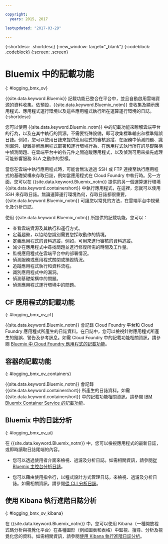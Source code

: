 ```yaml
---

copyright:
  years: 2015, 2017

lastupdated: "2017-03-29"

---
```



{:shortdesc: .shortdesc}
{:new_window: target="_blank"}
{:codeblock: .codeblock}
{:screen: .screen}

# Bluemix 中的記載功能
{: #logging_bmx_ov}

{{site.data.keyword.Bluemix}} 記載功能已整合在平台中，並且自動啟用雲端資源的資料收集。依預設，{{site.data.keyword.Bluemix_notm}} 會收集及顯示應用程式、應用程式運行環境以及這些應用程式執行所在運算運行環境的日誌。
{:shortdesc}

您可以使用 {{site.data.keyword.Bluemix_notm}} 中的記載功能來瞭解雲端平台的行為，以及在其中執行的資源。不需要特殊設備，即可收集標準輸出和標準錯誤日誌。例如，您可以使用日誌來提供應用程式的審核追蹤、在服務中偵測問題、識別漏洞、疑難排解應用程式部署和運行環境行為、在應用程式執行所在的基礎架構中偵測問題、在雲端平台中的各元件之間追蹤應用程式，以及偵測可用來搶先處理可能影響服務 SLA 之動作的型樣。

當您在雲端中執行應用程式時，可能會無法透過 SSH 或 FTP 連接至執行應用程式的基礎架構來存取日誌，例如當應用程式在 Cloud Foundry 中執行時。另一方面，您可以在 {{site.data.keyword.Bluemix_notm}} 提供的另一個運算運行環境 {{site.data.keyword.containershort}} 中執行應用程式，在這裡，您就可以使用 SSH 來存取日誌。無論運算運行環境為何，存取日誌都很重要，{{site.data.keyword.Bluemix_notm}} 可讓您以常見的方法，在雲端平台中視覺化及分析日誌。

使用 {{site.data.keyword.Bluemix_notm}} 所提供的記載功能，您可以：

* 查看雲端資源及其執行和運行方式。
* 定義趨勢，以協助您識別需要您採取動作的情境。
* 定義應用程式的資料追蹤，例如，可用來進行審核的資料追蹤。
* 減少在應用程式中尋找問題並進行修復所需的時間及工作量。 
* 監視應用程式在雲端平台中的部署情況。
* 偵測服務或應用程式關閉或損毀情況。
* 追蹤應用程式執行和資料流程。
* 識別應用程式中的漏洞。
* 偵測基礎架構中的問題。
* 偵測應用程式運行環境中的問題。

## CF 應用程式的記載功能
{: #logging_bmx_ov_cf}

{{site.data.keyword.Bluemix_notm}} 會記錄 Cloud Foundry 平台和 Cloud Foundry 應用程式所產生的日誌資料。在日誌中，您可以檢視針對應用程式所產生的錯誤、警告及參考訊息。如需 Cloud Foundry 中的記載功能相關資訊，請參閱 [Bluemix 中 Cloud Foundry 應用程式的記載功能](cfapps/logging_cf_apps.html#logging_bluemix_cf_apps)。

## 容器的記載功能
{: #logging_bmx_ov_containers}

{{site.data.keyword.Bluemix_notm}} 會記錄 {{site.data.keyword.containershort}} 所產生的日誌資料。如需 {{site.data.keyword.containershort}} 中的記載功能相關資訊，請參閱 [IBM Bluemix Container Service 的記載功能](containers/logging_containers_ov.html#logging_containers_ov)。  


## Bluemix 中的日誌分析
{: #logging_bmx_ov_ui}

在 {{site.data.keyword.Bluemix_notm}} 中，您可以檢視應用程式的最新日誌，或即時讀取日誌尾端的內容。

* 您可以透過使用者介面來檢視、過濾及分析日誌。如需相關資訊，請參閱[從 Bluemix 主控台分析日誌](logging_view_dashboard.html#analyzing_logs_bmx_ui)。

* 您可以藉由使用指令行，以程式設計方式管理日誌，來檢視、過濾及分析日誌。如需相關資訊，請參閱[從 CLI 分析日誌](logging_view_cli.html#analyzing_logs_cli)。

## 使用 Kibana 執行進階日誌分析
{: #logging_bmx_ov_kibana}

在 {{site.data.keyword.Bluemix_notm}} 中，您可以使用 Kibana（一種開放程式碼分析與視覺化平台）在各種圖形（例如圖表和表格）中監視、搜尋、分析及視覺化您的資料。如需相關資訊，請參閱[使用 Kibana 執行進階日誌分析](kibana4/analyzing_logs_Kibana.html#analyzing_logs_Kibana)。


